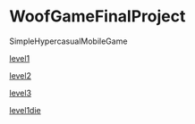 # WoofGameFinalProject
 SimpleHypercasualMobileGame


[level1](https://user-images.githubusercontent.com/52176996/134746532-3165e39f-a24f-4c8b-8e3b-ea0628ee1ead.mp4)

[level2](https://user-images.githubusercontent.com/52176996/134746700-4a8e25e1-ff14-44ee-ac32-4d2c44e99129.mp4)

[level3](https://user-images.githubusercontent.com/52176996/134746758-f08f2b77-76e6-47ab-8917-74fce366556e.mp4)

[level1die](https://user-images.githubusercontent.com/52176996/134746817-572d1d6d-83a9-4c62-96cc-11797331265f.mp4)
